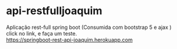 # api-restfulljoaquim
Aplicação rest-full spring boot (Consumida com bootstrap 5 e ajax )<br>
click no link, e faça um teste. <br>
https://springboot-rest-api-joaquim.herokuapp.com
